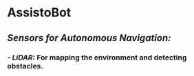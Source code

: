 # AssistoBot
## *Sensors for Autonomous Navigation:*
### - *LiDAR:* For mapping the environment and detecting obstacles.

